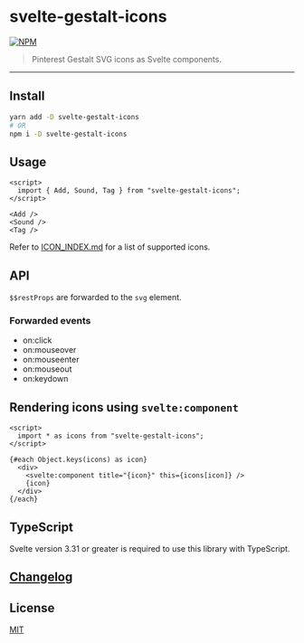 # svelte-gestalt-icons

[![NPM][npm]][npm-url]

> Pinterest Gestalt SVG icons as Svelte components.

<!-- REPO_URL -->

---

<!-- TOC -->

## Install

```bash
yarn add -D svelte-gestalt-icons
# OR
npm i -D svelte-gestalt-icons
```

## Usage

<!-- prettier-ignore-start -->
```svelte
<script>
  import { Add, Sound, Tag } from "svelte-gestalt-icons";
</script>

<Add />
<Sound />
<Tag />
```
<!-- prettier-ignore-end -->

Refer to [ICON_INDEX.md](ICON_INDEX.md) for a list of supported icons.

## API

`$$restProps` are forwarded to the `svg` element.

### Forwarded events

- on:click
- on:mouseover
- on:mouseenter
- on:mouseout
- on:keydown

## Rendering icons using `svelte:component`

<!-- prettier-ignore-start -->
```svelte
<script>
  import * as icons from "svelte-gestalt-icons";
</script>

{#each Object.keys(icons) as icon}
  <div>
    <svelte:component title="{icon}" this={icons[icon]} />
    {icon}
  </div>
{/each}
```
<!-- prettier-ignore-end -->

## TypeScript

Svelte version 3.31 or greater is required to use this library with TypeScript.

## [Changelog](CHANGELOG.md)

## License

[MIT](LICENSE)

[npm]: https://img.shields.io/npm/v/svelte-gestalt-icons.svg?color=blue&style=for-the-badge
[npm-url]: https://npmjs.com/package/svelte-gestalt-icons

